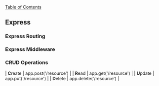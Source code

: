 [Table of Contents](https://github.com/logantscott/june2020_reading)

## Express

### Express Routing


### Express Middleware


### CRUD Operations
| **C**reate | app.post('/resource') |
| **R**ead | app.get('/resource') |
| **U**pdate | app.put('/resource') |
| **D**elete | app.delete('/resource') |